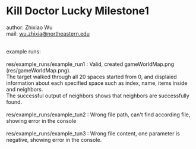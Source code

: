 # Kill Doctor Lucky Milestone1

author: Zhixiao Wu<br>
mail: wu.zhixia@northeastern.edu<br><br>

example runs:<br><br>
res/example_runs/example_run1 : Valid, created gameWorldMap.png (res/gameWorldMap.png). <br>
The target walked through all 20 spaces started from 0, and displaied information about each specified space such as index, name, items inside and neighbors.<br>
The successful output of neighbors shows that neighbors are successfully found.<br><br>
res/example_runs/example_tun2 : Wrong file path, can't find according file, showing error in the console<br><br>
res/example_runs/example_tun3 : Wrong file content, one parameter is negative, showing error in the console. 
